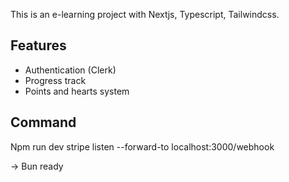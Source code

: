 This is an e-learning project with Nextjs, Typescript, Tailwindcss.

## Features

- Authentication (Clerk)
- Progress track
- Points and hearts system

## Command

Npm run dev
stripe listen --forward-to localhost:3000/webhook

-> Bun ready
